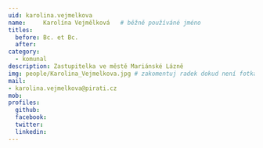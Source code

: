 ```yaml
---
uid: karolina.vejmelkova
name:     Karolína Vejmělková  	# běžně používáné jméno
titles:
  before: Bc. et Bc.
  after:
category:
  - komunal
description: Zastupitelka ve městě Mariánské Lázně
img: people/Karolina_Vejmelkova.jpg # zakomentuj radek dokud není fotka
mail:
- karolina.vejmelkova@pirati.cz
mob:
profiles:
  github:
  facebook:
  twitter:
  linkedin:
---
```



